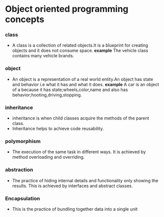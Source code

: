 # Object oriented programming concepts
### class 
- A class is a collection of related objects.It is a blueprint for creating objects and it does not consume space.
**example**
The vehicle class contains many vehicle brands.

### object
- An object is a representation of a real world entity.An object has state and behavior
i.e what it has and what it does.
**example**
A car is an object of a because it has state;wheels,color,name and also has behavior;hooting,driving,stopping.

### inheritance
- inheritance is when child classes acquire the methods of the parent class.
- Inheritance helps to achieve code reusability.
### polymorphism
- The execution of the same task in different ways. It is achieved by method overloading and overriding.
### abstraction
- The practice of hiding internal details and functionality only showing the results. This is achieved by interfaces and abstract classes.
### Encapsulation
- This is the practice of bundling together data into a single unit